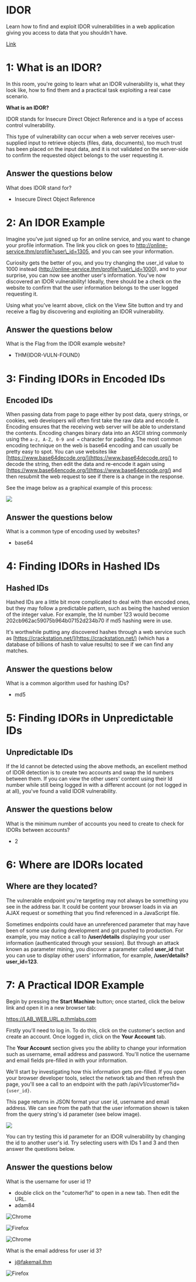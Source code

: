 # IDOR
   
Learn how to find and exploit IDOR vulnerabilities in a web application giving you access to data that you shouldn't have.

[Link](https://tryhackme.com/room/idor)



# 1: What is an IDOR?

In this room, you're going to learn what an IDOR vulnerability is, what they look like, how to find them and a practical task exploiting a real case scenario.

**What is an IDOR?**  

IDOR stands for Insecure Direct Object Reference and is a type of access control vulnerability.  

This type of vulnerability can occur when a web server receives user-supplied input to retrieve objects (files, data, documents), too much trust has been placed on the input data, and it is not validated on the server-side to confirm the requested object belongs to the user requesting it.

## Answer the questions below

What does IDOR stand for?

- Insecure Direct Object Reference




# 2: An IDOR Example

Imagine you've just signed up for an online service, and you want to change your profile information. The link you click on goes to http://online-service.thm/profile?user\_id=1305, and you can see your information.  
  
Curiosity gets the better of you, and you try changing the user\_id value to 1000 instead (http://online-service.thm/profile?user\_id=1000), and to your surprise, you can now see another user's information. You've now discovered an IDOR vulnerability! Ideally, there should be a check on the website to confirm that the user information belongs to the user logged requesting it.  
  
Using what you've learnt above, click on the View Site button and try and receive a flag by discovering and exploiting an IDOR vulnerability.  

## Answer the questions below

What is the Flag from the IDOR example website?

- THM{IDOR-VULN-FOUND}




# 3: Finding IDORs in Encoded IDs

## **Encoded IDs**

When passing data from page to page either by post data, query strings, or cookies, web developers will often first take the raw data and encode it. Encoding ensures that the receiving web server will be able to understand the contents. Encoding changes binary data into an ASCII string commonly using the `a-z, A-Z, 0-9 and =` character for padding. The most common encoding technique on the web is base64 encoding and can usually be pretty easy to spot. You can use websites like [https://www.base64decode.org/](https://www.base64decode.org/) to decode the string, then edit the data and re-encode it again using [https://www.base64encode.org/](https://www.base64encode.org/) and then resubmit the web request to see if there is a change in the response.  
  
See the image below as a graphical example of this process:  

![](https://tryhackme-images.s3.amazonaws.com/user-uploads/5efe36fb68daf465530ca761/room-content/5f2cbe5c4ab4a274420bc9a9afc9202d.png)  

## Answer the questions below

What is a common type of encoding used by websites?

- base64




# 4: Finding IDORs in Hashed IDs

## **Hashed IDs**

Hashed IDs are a little bit more complicated to deal with than encoded ones, but they may follow a predictable pattern, such as being the hashed version of the integer value. For example, the Id number 123 would become 202cb962ac59075b964b07152d234b70 if md5 hashing were in use.

  

It's worthwhile putting any discovered hashes through a web service such as [https://crackstation.net/](https://crackstation.net/) (which has a database of billions of hash to value results) to see if we can find any matches.  

## Answer the questions below

What is a common algorithm used for hashing IDs?

- md5




# 5: Finding IDORs in Unpredictable IDs

## **Unpredictable IDs**

If the Id cannot be detected using the above methods, an excellent method of IDOR detection is to create two accounts and swap the Id numbers between them. If you can view the other users' content using their Id number while still being logged in with a different account (or not logged in at all), you've found a valid IDOR vulnerability.

## Answer the questions below

What is the minimum number of accounts you need to create to check for IDORs between accounts?

- 2




# 6: Where are IDORs located

## **Where are they located?**

The vulnerable endpoint you're targeting may not always be something you see in the address bar. It could be content your browser loads in via an AJAX request or something that you find referenced in a JavaScript file. 

Sometimes endpoints could have an unreferenced parameter that may have been of some use during development and got pushed to production. For example, you may notice a call to **/user/details** displaying your user information (authenticated through your session). But through an attack known as parameter mining, you discover a parameter called **user\_id** that you can use to display other users' information, for example, **/user/details?user\_id=123**.




# 7: A Practical IDOR Example

Begin by pressing the **Start Machine** button; once started, click the below link and open it in a new browser tab:

[https://LAB\_WEB\_URL.p.thmlabs.com](https://lab_web_url.p.thmlabs.com/)

Firstly you'll need to log in. To do this, click on the customer's section and create an account. Once logged in, click on the **Your Account** tab. 

The **Your Account** section gives you the ability to change your information such as username, email address and password. You'll notice the username and email fields pre-filled in with your information. 

We'll start by investigating how this information gets pre-filled. If you open your browser developer tools, select the network tab and then refresh the page, you'll see a call to an endpoint with the path /api/v1/customer?id=`{user_id}`.

This page returns in JSON format your user id, username and email address. We can see from the path that the user information shown is taken from the query string's id parameter (see below image).  

![](https://tryhackme-images.s3.amazonaws.com/user-uploads/5efe36fb68daf465530ca761/room-content/5d71d3fe747a8c8934564feddfc69f75.png)  

You can try testing this id parameter for an IDOR vulnerability by changing the id to another user's id. Try selecting users with IDs 1 and 3 and then answer the questions below.

## Answer the questions below

What is the username for user id 1?

- double click on the "cutomer?id" to open in a new tab. Then edit the URL. 
- adam84

![Chrome](./5_assets/2023-12-06-06-35-13.png)

![Firefox](./5_assets/2023-12-06-06-51-29.png)

![Chrome](./5_assets/2023-12-06-06-36-27.png)

What is the email address for user id 3?

- j@fakemail.thm

![Firefox](./5_assets/2023-12-06-06-53-47.png)


